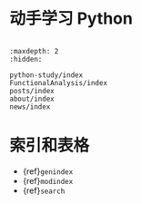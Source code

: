 # 动手学习 Python

```{include} ../README.md
```

```{toctree}
:maxdepth: 2
:hidden:

python-study/index
FunctionalAnalysis/index
posts/index
about/index
news/index
```

# 索引和表格

* {ref}`genindex`
* {ref}`modindex`
* {ref}`search`

